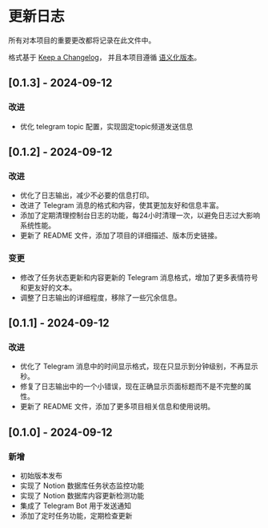 # 更新日志

所有对本项目的重要更改都将记录在此文件中。

格式基于 [Keep a Changelog](https://keepachangelog.com/zh-CN/1.0.0/)，
并且本项目遵循 [语义化版本](https://semver.org/lang/zh-CN/)。

## [0.1.3] - 2024-09-12
### 改进
- 优化 telegram topic 配置，实现固定topic频道发送信息

## [0.1.2] - 2024-09-12

### 改进
- 优化了日志输出，减少不必要的信息打印。
- 改进了 Telegram 消息的格式和内容，使其更加友好和信息丰富。
- 添加了定期清理控制台日志的功能，每24小时清理一次，以避免日志过大影响系统性能。
- 更新了 README 文件，添加了项目的详细描述、版本历史链接。

### 变更
- 修改了任务状态更新和内容更新的 Telegram 消息格式，增加了更多表情符号和更友好的文本。
- 调整了日志输出的详细程度，移除了一些冗余信息。

## [0.1.1] - 2024-09-12

### 改进
- 优化了 Telegram 消息中的时间显示格式，现在只显示到分钟级别，不再显示秒。
- 修复了日志输出中的一个小错误，现在正确显示页面标题而不是不完整的属性。
- 更新了 README 文件，添加了更多项目相关信息和使用说明。

## [0.1.0] - 2024-09-12

### 新增
- 初始版本发布
- 实现了 Notion 数据库任务状态监控功能
- 实现了 Notion 数据库内容更新检测功能
- 集成了 Telegram Bot 用于发送通知
- 添加了定时任务功能，定期检查更新